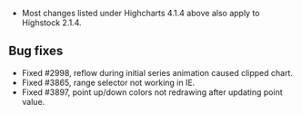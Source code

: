 - Most changes listed under Highcharts 4.1.4 above also apply to Highstock 2.1.4.
## Bug fixes 
- Fixed #2998, reflow during initial series animation caused clipped chart.
- Fixed #3865, range selector not working in IE.
- Fixed #3897, point up/down colors not redrawing after updating point value.